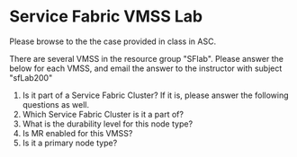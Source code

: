# Service Fabric VMSS Lab
Please browse to the the case provided in class in ASC.

There are several VMSS in the resource group "SFlab". 
Please answer the below for each VMSS, and email the answer to the instructor with subject "sfLab200"

1. Is it part of a Service Fabric Cluster? If it is, please answer the following questions as well. 
2. Which Service Fabric Cluster is it a part of?
3. What is the durability level for this node type?
4. Is MR enabled for this VMSS?
5. Is it a primary node type?
